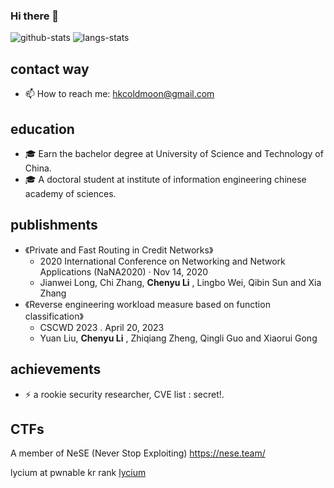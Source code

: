### Hi there 👋

<!--
**lyciumlee/lyciumlee** is a ✨ _special_ ✨ repository because its `README.md` (this file) appears on your GitHub profile.

Here are some ideas to get you started:

- 🔭 I’m currently working on ...
- 🌱 I’m currently learning ...
- 👯 I’m looking to collaborate on ...
- 🤔 I’m looking for help with ...
- 💬 Ask me about ...
- 📫 How to reach me: ...
- 😄 Pronouns: ...
- ⚡ Fun fact: ...
-->

![github-stats](https://github-readme-stats.vercel.app/api?username=lyciumlee&show_icons=true&line_height=25&hide_title=true)
![langs-stats](https://github-readme-stats.vercel.app/api/top-langs/?username=lyciumlee&layout=compact)

## contact way
- 📫 How to reach me: hkcoldmoon@gmail.com

## education

- 🎓 Earn the bachelor degree at University of Science and Technology of China.
- 🎓 A doctoral student at institute of information engineering chinese academy of sciences.

## publishments

- 《Private and Fast Routing in Credit Networks》
  - 2020 International Conference on Networking and Network Applications (NaNA2020) · Nov 14, 2020
  - Jianwei Long, Chi Zhang, **Chenyu Li** , Lingbo Wei, Qibin Sun and Xia Zhang
- 《Reverse engineering workload measure based on function classification》
  - CSCWD 2023 . April 20, 2023
  - Yuan Liu, **Chenyu Li** , Zhiqiang Zheng, Qingli Guo and Xiaorui Gong
## achievements
- ⚡ a rookie security researcher, CVE list : secret!.

## CTFs
A member of NeSE (Never Stop Exploiting) https://nese.team/

lycium at pwnable kr rank [lycium](https://pwnable.kr/rank.php)

